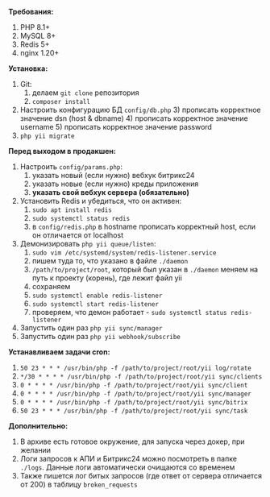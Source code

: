 **Требования:**

1) PHP 8.1+
2) MySQL 8+
3) Redis 5+
4) nginx 1.20+

**Установка:**

1) Git:
   1) делаем `git clone` репозитория 
   2) `composer install`
2) Настроить конфигурацию БД `config/db.php`
   3) прописать корректное значение dsn (host & dbname)
   4) прописать корректное значение username
   5) прописать корректное значение password
3) `php yii migrate`

**Перед выходом в продакшен:**

1) Настроить `config/params.php`:
   1) указать новый (если нужно) вебхук битрикс24
   2) указать новые (если нужно) креды приложения
   3) **указать свой вебхук сервера (обязательно)**
2) Установить Redis и убедиться, что он активен:
   1) `sudo apt install redis`
   2) `sudo systemctl status redis`
   3) в `config/redis.php` в hostname прописать корректный host, если он отличается от localhost
3) Демонизировать `php yii queue/listen`:
   1) `sudo vim /etc/systemd/system/redis-listener.service`
   2) пишем туда то, что указано в файле `./daemon`
   3) `/path/to/project/root`, который был указан в `./daemon` меняем на путь к проекту (корень), где лежит файл yii
   4) сохраняем
   5) `sudo systemctl enable redis-listener`
   6) `sudo systemctl start redis-listener`
   7) проверяем, что демон работает - `sudo systemctl status redis-listener`
4) Запустить один раз `php yii sync/manager`
5) Запустить один раз `php yii webhook/subscribe`

**Устанавливаем задачи cron:**

1) `50 23 * * * /usr/bin/php -f /path/to/project/root/yii log/rotate`
2) `*/30 * * * * /usr/bin/php -f /path/to/project/root/yii sync/clients`
3) `0 * * * * /usr/bin/php -f /path/to/project/root/yii sync/client`
4) `0 * * * * /usr/bin/php -f /path/to/project/root/yii sync/manager`
5) `0 * * * * /usr/bin/php -f /path/to/project/root/yii sync/bitrix`
6) `50 23 * * * /usr/bin/php -f /path/to/project/root/yii sync/task`

**Дополнительно:**

1) В архиве есть готовое окружение, для запуска через докер, при желании
2) Логи запросов к АПИ и Битрикс24 можно посмотреть в папке `./logs`. Данные логи автоматически очищаются со временем
3) Также пишется лог битых запросов (где ответ от сервера отличается от 200) в таблицу `broken_requests`